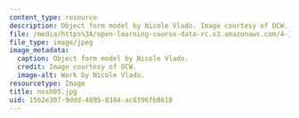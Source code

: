 ```yaml
---
content_type: resource
description: Object form model by Nicole Vlado. Image courtesy of OCW.
file: /media/https%3A/open-learning-course-data-rc.s3.amazonaws.com/4-196-architecture-design-level-ii-cuba-studio-spring-2004/1562e3079ddd48958384ac6396fb8618_nosh05.jpg
file_type: image/jpeg
image_metadata:
  caption: Object form model by Nicole Vlado.
  credit: Image courtesy of OCW.
  image-alt: Work by Nicole Vlado.
resourcetype: Image
title: nosh05.jpg
uid: 1562e307-9ddd-4895-8384-ac6396fb8618
---
```

